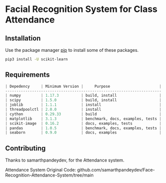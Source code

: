 # Facial Recognition System for Class Attendance

## Installation

Use the package manager [pip](https://pip.pypa.io/en/stable/) to install some of these packages.

```bash
pip3 install -U scikit-learn
```

## Requirements

```python
| Depedency     | Minimum Version |     Purpose                      |
----------------------------------------------------------------------
| numpy         | 1.17.3          | build, install                   |
| scipy         | 1.5.0           | build, install                   |
| joblib        | 1.1.1           | install                          |
| threadpoolctl | 2.0.0           | install                          | 
| cython        | 0.29.33         | build                            |
| matplotlib    | 3.1.3           | benchmark, docs, examples, tests |
| scikit-image  | 0.16.2          | docs, examples, tests            |
| pandas        | 1.0.5           | benchmark, docs, examples, tests |
| seaborn       | 0.9.0           | docs, examples                   |

```

## Contributing

Thanks to samarthpandeydev, for the Attendance system.

Attendance System Original Code:
github.com/samarthpandeydev/Face-Recognition-Attendance-System/tree/main
